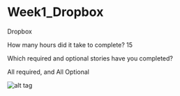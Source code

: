 # Week1_Dropbox

Dropbox

How many hours did it take to complete? 15 

Which required and optional stories have you completed?

All required, and All Optional

![alt tag](https://raw.github.com/jennguam/Week1_Dropbox/master/Dropbox_GIFWalktrough.gif)
